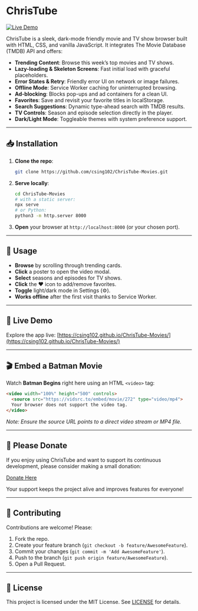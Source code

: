# ChrisTube

[![Live Demo](https://img.shields.io/badge/Live%20Demo-View-brightgreen)](https://csing102.github.io/ChrisTube-Movies/)

ChrisTube is a sleek, dark-mode friendly movie and TV show browser built with HTML, CSS, and vanilla JavaScript. It integrates The Movie Database (TMDB) API and offers:

* **Trending Content**: Browse this week’s top movies and TV shows.
* **Lazy-loading & Skeleton Screens**: Fast initial load with graceful placeholders.
* **Error States & Retry**: Friendly error UI on network or image failures.
* **Offline Mode**: Service Worker caching for uninterrupted browsing.
* **Ad-blocking**: Blocks pop-ups and ad containers for a clean UI.
* **Favorites**: Save and revisit your favorite titles in localStorage.
* **Search Suggestions**: Dynamic type-ahead search with TMDB results.
* **TV Controls**: Season and episode selection directly in the player.
* **Dark/Light Mode**: Toggleable themes with system preference support.

---

## 📥 Installation

1. **Clone the repo**:

   ```bash
   git clone https://github.com/csing102/ChrisTube-Movies.git
   ```
2. **Serve locally**:

   ```bash
   cd ChrisTube-Movies
   # with a static server:
   npx serve
   # or Python:
   python3 -m http.server 8000
   ```
3. **Open** your browser at `http://localhost:8000` (or your chosen port).

---

## 🚀 Usage

* **Browse** by scrolling through trending cards.
* **Click** a poster to open the video modal.
* **Select** seasons and episodes for TV shows.
* **Click** the ❤️ icon to add/remove favorites.
* **Toggle** light/dark mode in Settings (⚙️).
* **Works offline** after the first visit thanks to Service Worker.

---

## 🔗 Live Demo

Explore the app live: [https://csing102.github.io/ChrisTube-Movies/](https://csing102.github.io/ChrisTube-Movies/)

---

## 🎬 Embed a Batman Movie

Watch **Batman Begins** right here using an HTML `<video>` tag:

```html
<video width="100%" height="500" controls>
  <source src="https://vidsrc.to/embed/movie/272" type="video/mp4">
  Your browser does not support the video tag.
</video>
```

*Note: Ensure the source URL points to a direct video stream or MP4 file.*

---

## 💖 Please Donate

If you enjoy using ChrisTube and want to support its continuous development, please consider making a small donation:

[Donate Here](https://github.com/sponsors/csing102)

Your support keeps the project alive and improves features for everyone!

---

## 🤝 Contributing

Contributions are welcome! Please:

1. Fork the repo.
2. Create your feature branch (`git checkout -b feature/AwesomeFeature`).
3. Commit your changes (`git commit -m 'Add AwesomeFeature'`).
4. Push to the branch (`git push origin feature/AwesomeFeature`).
5. Open a Pull Request.

---

## 📄 License

This project is licensed under the MIT License. See [LICENSE](LICENSE) for details.

